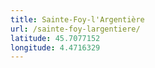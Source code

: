 ```yaml
---
title: Sainte-Foy-l'Argentière
url: /sainte-foy-largentiere/
latitude: 45.7077152
longitude: 4.4716329
---
```

